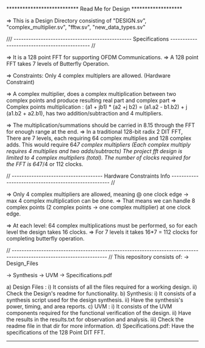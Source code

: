 ***************************  Read Me for Design  *******************

=>  This is a Design Directory consisting of "DESIGN.sv", "complex_multiplier.sv", "fftw.sv", "new_data_types.sv"

 /// ------------------------------------------------         Specifications  --------------------------------------------- //

 => It is a 128 point FFT for supporting OFDM Communications.
 => A 128 point FFT takes 7 levels of Butterfly Operation.

 => Constraints: Only 4 complex multiplers are allowed. (Hardware Constraint)

 => A complex multiplier, does a complex multiplication between two complex points and produce resulting real part and complex part
 => Complex points multiplication : (a1 + jb1) * (a2 +j b2) = (a1.a2 - b1.b2) + j (a1.b2 + a2.b1), has two addition/subtraction and 4 multipliers.

 => The multiplication/summations should be carried in 8.15 through the FFT for enough range at the end.
 => In a traditional 128-bit radix 2 DIT FFT, There are 7 levels, each requiring 64 complex multiplies and 128 complex adds. This would require 64*7 complex multipliers (Each complex multiply requires 4 
  multiplies and two adds/subtracts) The project fft design is limited to 4 complex multipliers (total). The 
  number of clocks required for the FFT is 64*7/4 or 112 clocks.

 // ------------------------------------- Hardware Constraints Info ----------------------------------------------------- //

 => Only 4 complex multipliers are allowed, meaning @ one clock edge -> max 4 complex multiplication can be done.
 => That means we can handle 8 complex points (2 complex points -> one complex multiplier) at one clock edge.

 => At each level: 64 complex multiplications must be performed, so for each level the design takes 16 clocks.
 => For 7 levels it takes 16*7 = 112 clocks for completing butterfly operation.

// --------------------------------------------------------------------------------------------------------------------- //
This repository consists of:
-> Design_Files  

-> Synthesis
-> UVM
-> Specifications.pdf

a) Design Files : 
       i)   It consists of all the files required for a working design.
       ii)  Check the Design's readme for functionality.
b) Synthesis: 
       i)   It consists of a synthesis script used for the design synthesis.
       ii)  Have the synthesis's power, timing, and area reports.
c) UVM :
       i) It consists of the UVM components required for the functional verification of the design.
       ii) Have the results in the results.txt for observation and analysis.
       iii) Check the readme file in that dir for more information.
d) Specifications.pdf: Have the specifications of the 128 Point DIT FFT.



*********************************************************************************************************************************
